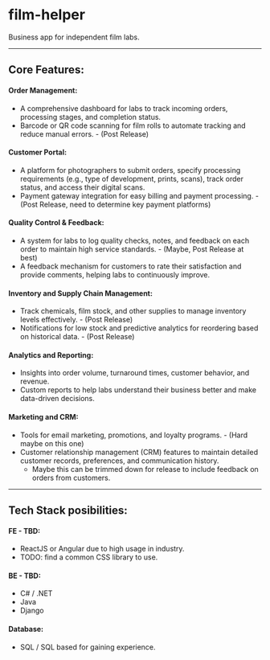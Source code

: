 # film-helper
Business app for independent film labs.


-----
## Core Features:
#### Order Management:
* A comprehensive dashboard for labs to track incoming orders, processing stages, and completion status.
* Barcode or QR code scanning for film rolls to automate tracking and reduce manual errors. - (Post Release)
#### Customer Portal:
* A platform for photographers to submit orders, specify processing requirements (e.g., type of development, prints, scans), track order status, and access their digital scans.
* Payment gateway integration for easy billing and payment processing.  - (Post Release, need to determine key payment platforms)
#### Quality Control & Feedback:
* A system for labs to log quality checks, notes, and feedback on each order to maintain high service standards. - (Maybe, Post Release at best)
* A feedback mechanism for customers to rate their satisfaction and provide comments, helping labs to continuously improve.
#### Inventory and Supply Chain Management:
* Track chemicals, film stock, and other supplies to manage inventory levels effectively. - (Post Release)
* Notifications for low stock and predictive analytics for reordering based on historical data. - (Post Release)
#### Analytics and Reporting:
* Insights into order volume, turnaround times, customer behavior, and revenue.
* Custom reports to help labs understand their business better and make data-driven decisions.
#### Marketing and CRM:
* Tools for email marketing, promotions, and loyalty programs. - (Hard maybe on this one)
* Customer relationship management (CRM) features to maintain detailed customer records, preferences, and communication history.
  * Maybe this can be trimmed down for release to include feedback on orders from customers.
 

-----
## Tech Stack posibilities:
#### FE - TBD:
* ReactJS or Angular due to high usage in industry.
* TODO: find a common CSS library to use.
#### BE - TBD:
* C# / .NET
* Java
* Django
#### Database:
* SQL / SQL based for gaining experience.
